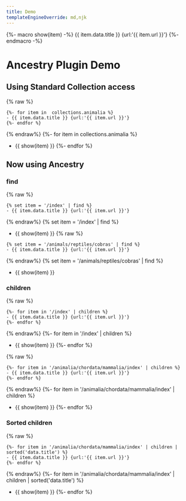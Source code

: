 ```yaml
---
title: Demo
templateEngineOverride: md,njk
---
```

{%- macro show(item) -%}
{{ item.data.title }} {url:'{{ item.url }}'}
{%- endmacro -%}
# Ancestry Plugin Demo


## Using Standard Collection access

{% raw %}
```
{%- for item in  collections.animalia %}  
- {{ item.data.title }} {url:'{{ item.url }}'}
{%- endfor %}
```
{% endraw%}
{%- for item in  collections.animalia %}
- {{ show(item) }}
{%- endfor %}


## Now using Ancestry

### find

{% raw %}
```
{% set item = '/index' | find %}
- {{ item.data.title }} {url:'{{ item.url }}'}
```
{% endraw%}
{% set item = '/index' | find %}
- {{ show(item) }}
{% raw %}
```
{% set item = '/animals/reptiles/cobras' | find %}
- {{ item.data.title }} {url:'{{ item.url }}'}
```
{% endraw%}
{% set item = '/animals/reptiles/cobras' | find %}
- {{ show(item) }}

### children

{% raw %}
```
{%- for item in '/index' | children %}
- {{ item.data.title }} {url:'{{ item.url }}'}
{%- endfor %}
```
{% endraw%}
{%- for item in '/index' | children %}
- {{ show(item) }}
{%- endfor %}

{% raw %}
```
{%- for item in '/animalia/chordata/mammalia/index' | children %}
- {{ item.data.title }} {url:'{{ item.url }}'}
{%- endfor %}
```
{% endraw%}
{%- for item in '/animalia/chordata/mammalia/index' | children %}
- {{ show(item) }}
{%- endfor %}


### Sorted children
{% raw %}
```
{%- for item in '/animalia/chordata/mammalia/index' | children | sorted('data.title') %}
- {{ item.data.title }} {url:'{{ item.url }}'}
{%- endfor %}
```
{% endraw%}
{%- for item in '/animalia/chordata/mammalia/index' | children | sorted('data.title') %}
- {{ show(item) }}
{%- endfor %}
